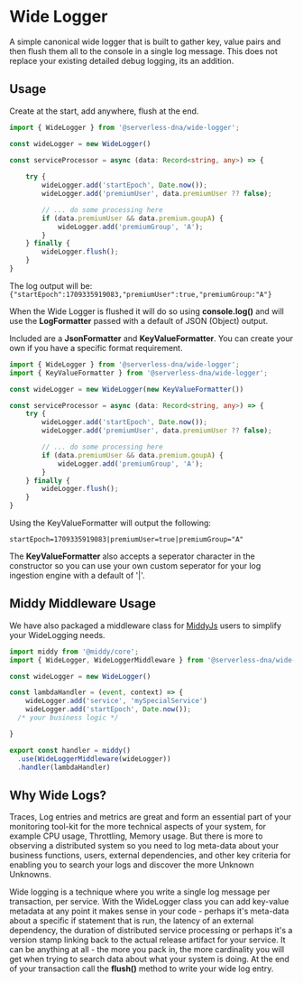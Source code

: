 # Wide Logger

A simple canonical wide logger that is built to gather key, value pairs and then flush them all to the console
in a single log message.  This does not replace your existing detailed debug logging, its an addition.

## Usage

Create at the start, add anywhere, flush at the end.

```typescript
import { WideLogger } from '@serverless-dna/wide-logger';

const wideLogger = new WideLogger()

const serviceProcessor = async (data: Record<string, any>) => {
    
    try {
        wideLogger.add('startEpoch', Date.now());
        wideLogger.add('premiumUser', data.premiumUser ?? false);

        // ... do some processing here
        if (data.premiumUser && data.premium.goupA) {
            wideLogger.add('premiumGroup', 'A');
        }
    } finally {
        wideLogger.flush();
    }
}
```

The log output will be:
`{"startEpoch":1709335919083,"premiumUser":true,"premiumGroup:"A"}`

When the Wide Logger is flushed it will do so using **console.log()** and will use the **LogFormatter** passed with a default of JSON (Object) output. 

Included are a **JsonFormatter** and **KeyValueFormatter**.  You can create your own if you have a specific format requirement.

```typescript
import { WideLogger } from '@serverless-dna/wide-logger';
import { KeyValueFormatter } from '@serverless-dna/wide-logger';

const wideLogger = new WideLogger(new KeyValueFormatter())

const serviceProcessor = async (data: Record<string, any>) => {
    try {
        wideLogger.add('startEpoch', Date.now());
        wideLogger.add('premiumUser', data.premiumUser ?? false);

        // ... do some processing here
        if (data.premiumUser && data.premium.goupA) {
            wideLogger.add('premiumGroup', 'A');
        }
    } finally {
        wideLogger.flush();
    }
}
```

Using the KeyValueFormatter will output the following:

`startEpoch=1709335919083|premiumUser=true|premiumGroup="A"`

The **KeyValueFormatter** also accepts a seperator character in the constructor so you can use your own custom seperator for your log ingestion engine with a default of '|'.

## Middy Middleware Usage

We have also packaged a middleware class for [MiddyJs](https://github.com/middyjs/middy) users to simplify your WideLogging needs.

```typescript
import middy from '@middy/core';
import { WideLogger, WideLoggerMiddleware } from '@serverless-dna/wide-logger';

const wideLogger = new WideLogger()

const lambdaHandler = (event, context) => {
    wideLogger.add('service', 'mySpecialService')
    wideLogger.add('startEpoch', Date.now());
  /* your business logic */

}

export const handler = middy()
  .use(WideLoggerMiddleware(wideLogger))
  .handler(lambdaHandler)
```

## Why Wide Logs?

Traces, Log entries and metrics are great and form an essential part of your monitoring tool-kit for the more
technical aspects of your system, for example CPU usage, Throttling, Memory usage.  But there is more to
observing a distributed system so you need to log meta-data about your business functions, users, external dependencies,
and other key criteria for enabling you to search your logs and discover the more Unknown Unknowns.

Wide logging is a technique where you write a single log message per transaction, per service.  With the WideLogger class
you can add key-value metadata at any point it makes sense in your code - perhaps it's meta-data about a specific if statement
that is run, the latency of an external dependency, the duration of distributed service processing or perhaps it's a version stamp
linking back to the actual release artifact for your service.  It can be anything at all - the more you pack in, the more cardinality you will
get when trying to search data about what your system is doing.  At the end of your transaction call the **flush()** method to write your wide log entry.






